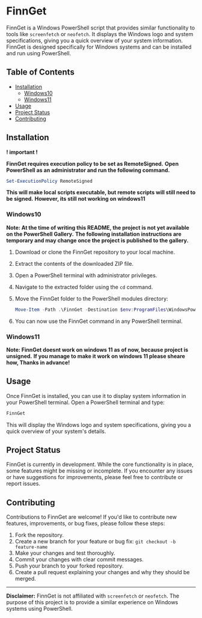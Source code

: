 # FinnGet

FinnGet is a Windows PowerShell script that provides similar functionality to tools like `screenfetch` or `neofetch`.
It displays the Windows logo and system specifications, giving you a quick overview of your system information.
FinnGet is designed specifically for Windows systems and can be installed and run using PowerShell.
## Table of Contents
- [Installation](#installation)
   - [Windows10](#windows10)
   - [Windows11](#windows11)
- [Usage](#usage)
- [Project Status](#project-status)
- [Contributing](#contributing)

## Installation
**! important !**

**FinnGet requires execution policy to be set as RemoteSigned.**
**Open PowerShell as an administrator and run the following command.**
```powershell
Set-ExecutionPolicy RemoteSigned
```
**This will make local scripts executable, but remote scripts will still need to be signed.**
**However, its still not working on windows11**
### Windows10
**Note: At the time of writing this README, the project is not yet available on the PowerShell Gallery.**
**The following installation instructions are temporary and may change once the project is published to the gallery.**

1. Download or clone the FinnGet repository to your local machine.
2. Extract the contents of the downloaded ZIP file.
3. Open a PowerShell terminal with administrator privileges.
4. Navigate to the extracted folder using the `cd` command.
5. Move the FinnGet folder to the PowerShell modules directory:

   ```powershell
   Move-Item -Path .\FinnGet -Destination $env:ProgramFiles\WindowsPowerShell\Modules
   ```
6. You can now use the FinnGet command in any PowerShell terminal.

### Windows11

**Note: FinnGet doesnt work on windows 11 as of now, because project is unsigned.**
**If you manage to make it work on windows 11 please sheare how, Thanks in advance!**

## Usage

Once FinnGet is installed, you can use it to display system information in your PowerShell terminal. Open a PowerShell terminal and type:

```powershell
FinnGet
```

This will display the Windows logo and system specifications, giving you a quick overview of your system's details.

## Project Status

FinnGet is currently in development. While the core functionality is in place, some features might be missing or incomplete. If you encounter any issues or have suggestions for improvements, please feel free to contribute or report issues.

## Contributing

Contributions to FinnGet are welcome! If you'd like to contribute new features, improvements, or bug fixes, please follow these steps:

1. Fork the repository.
2. Create a new branch for your feature or bug fix: `git checkout -b feature-name`
3. Make your changes and test thoroughly.
4. Commit your changes with clear commit messages.
5. Push your branch to your forked repository.
6. Create a pull request explaining your changes and why they should be merged.

---

**Disclaimer:** FinnGet is not affiliated with `screenfetch` or `neofetch`. The purpose of this project is to provide a similar experience on Windows systems using PowerShell.